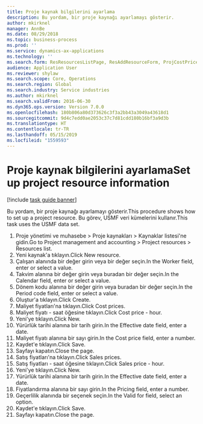 ```yaml
---
title: Proje kaynak bilgilerini ayarlama
description: Bu yordam, bir proje kaynağı ayarlamayı gösterir.
author: mkirknel
manager: AnnBe
ms.date: 08/29/2018
ms.topic: business-process
ms.prod: ''
ms.service: dynamics-ax-applications
ms.technology: ''
ms.search.form: ResResourcesListPage, ResAddResourceForm, ProjCostPriceHour, ProjSalesPriceHour
audience: Application User
ms.reviewer: shylaw
ms.search.scope: Core, Operations
ms.search.region: Global
ms.search.industry: Service industries
ms.author: mkirknel
ms.search.validFrom: 2016-06-30
ms.dyn365.ops.version: Version 7.0.0
ms.openlocfilehash: 180b806a80d373626c3f3a2bb43a3049a43618d1
ms.sourcegitcommit: 9d4c7edd0ae2053c37c7d81cdd180b16bf3a9d3b
ms.translationtype: HT
ms.contentlocale: tr-TR
ms.lasthandoff: 05/15/2019
ms.locfileid: "1559593"
---
```

# <a name="set-up-project-resource-information"></a><span data-ttu-id="622db-103">Proje kaynak bilgilerini ayarlama</span><span class="sxs-lookup"><span data-stu-id="622db-103">Set up project resource information</span></span>

[!include [task guide banner](../../includes/task-guide-banner.md)]

<span data-ttu-id="622db-104">Bu yordam, bir proje kaynağı ayarlamayı gösterir.</span><span class="sxs-lookup"><span data-stu-id="622db-104">This procedure shows how to set up a project resource.</span></span> <span data-ttu-id="622db-105">Bu görev, USMF veri kümelerini kullanır.</span><span class="sxs-lookup"><span data-stu-id="622db-105">This task uses the USMF data set.</span></span>

1. <span data-ttu-id="622db-106">Proje yönetimi ve muhasebe > Proje kaynakları > Kaynaklar listesi'ne gidin.</span><span class="sxs-lookup"><span data-stu-id="622db-106">Go to Project management and accounting > Project resources > Resources list.</span></span>
2. <span data-ttu-id="622db-107">Yeni kaynak'a tıklayın.</span><span class="sxs-lookup"><span data-stu-id="622db-107">Click New resource.</span></span>
3. <span data-ttu-id="622db-108">Çalışan alanında bir değer girin veya bir değer seçin.</span><span class="sxs-lookup"><span data-stu-id="622db-108">In the Worker field, enter or select a value.</span></span>
4. <span data-ttu-id="622db-109">Takvim alanına bir değer girin veya buradan bir değer seçin.</span><span class="sxs-lookup"><span data-stu-id="622db-109">In the Calendar field, enter or select a value.</span></span>
5. <span data-ttu-id="622db-110">Dönem kodu alanına bir değer girin veya buradan bir değer seçin.</span><span class="sxs-lookup"><span data-stu-id="622db-110">In the Period code field, enter or select a value.</span></span>
6. <span data-ttu-id="622db-111">Oluştur'a tıklayın.</span><span class="sxs-lookup"><span data-stu-id="622db-111">Click Create.</span></span>
7. <span data-ttu-id="622db-112">Maliyet fiyatları'na tıklayın.</span><span class="sxs-lookup"><span data-stu-id="622db-112">Click Cost prices.</span></span>
8. <span data-ttu-id="622db-113">Maliyet fiyatı - saat öğesine tıklayın.</span><span class="sxs-lookup"><span data-stu-id="622db-113">Click Cost price - hour.</span></span>
9. <span data-ttu-id="622db-114">Yeni'ye tıklayın.</span><span class="sxs-lookup"><span data-stu-id="622db-114">Click New.</span></span>
10. <span data-ttu-id="622db-115">Yürürlük tarihi alanına bir tarih girin.</span><span class="sxs-lookup"><span data-stu-id="622db-115">In the Effective date field, enter a date.</span></span>
11. <span data-ttu-id="622db-116">Maliyet fiyatı alanına bir sayı girin.</span><span class="sxs-lookup"><span data-stu-id="622db-116">In the Cost price field, enter a number.</span></span>
12. <span data-ttu-id="622db-117">Kaydet'e tıklayın.</span><span class="sxs-lookup"><span data-stu-id="622db-117">Click Save.</span></span>
13. <span data-ttu-id="622db-118">Sayfayı kapatın.</span><span class="sxs-lookup"><span data-stu-id="622db-118">Close the page.</span></span>
14. <span data-ttu-id="622db-119">Satış fiyatları'na tıklayın.</span><span class="sxs-lookup"><span data-stu-id="622db-119">Click Sales prices.</span></span>
15. <span data-ttu-id="622db-120">Satış fiyatları - saat öğesine tıklayın.</span><span class="sxs-lookup"><span data-stu-id="622db-120">Click Sales price - hour.</span></span>
16. <span data-ttu-id="622db-121">Yeni'ye tıklayın.</span><span class="sxs-lookup"><span data-stu-id="622db-121">Click New.</span></span>
17. <span data-ttu-id="622db-122">Yürürlük tarihi alanına bir tarih girin.</span><span class="sxs-lookup"><span data-stu-id="622db-122">In the Effective date field, enter a date.</span></span>
18. <span data-ttu-id="622db-123">Fiyatlandırma alanına bir sayı girin.</span><span class="sxs-lookup"><span data-stu-id="622db-123">In the Pricing field, enter a number.</span></span>
19. <span data-ttu-id="622db-124">Geçerlilik alanında bir seçenek seçin.</span><span class="sxs-lookup"><span data-stu-id="622db-124">In the Valid for field, select an option.</span></span>
20. <span data-ttu-id="622db-125">Kaydet'e tıklayın.</span><span class="sxs-lookup"><span data-stu-id="622db-125">Click Save.</span></span>
21. <span data-ttu-id="622db-126">Sayfayı kapatın.</span><span class="sxs-lookup"><span data-stu-id="622db-126">Close the page.</span></span>

